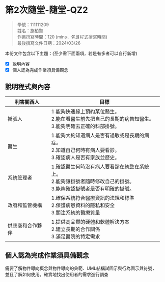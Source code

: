 # 第2次隨堂-隨堂-QZ2
>
>學號：111111209
><br />
>姓名：施柏賢
><br />
>作業撰寫時間：120 (mins，包含程式撰寫時間)
><br />
>最後撰寫文件日期：2024/03/26
>

本份文件包含以下主題：(至少需下面兩項，若是有多者可以自行新增)
- [x] 說明內容
- [x] 個人認為完成作業須具備觀念

## 說明程式與內容
|  利害關西人   | 目標  |
|  ----  | ----  |
| 掛號人  | 1.能夠快速線上預約某位醫生。 <br/> 2.能在看醫生前先把自己的長期的病告知醫生。 <br/> 3.能夠明確去正確的科部掛號。|
| 醫生  | 1.能夠大約知道病人是否有過敏或是長期的病症。 <br/> 2.知道自己何時有病人要看診。 <br/> 3.確認病人是否有家族並歷史。|
| 系統管理者  | 1.確認醫生何時沒有病人要看診在統整在系統上。 <br/> 2.能夠讓掛號者隨時修改自己的掛號。 <br/> 3.能夠確認掛號者是否有明確的掛號。|
| 政府和監管機構|1.確保系統符合醫療資訊的法規和標準<br/>2.保護病患資料的隱私和安全<br/>3.關注系統的醫療質量
|供應商和合作夥伴|1.提供高品質的硬體和軟體解決方案<br/>2.建立長期的合作關係<br/>3.滿足醫院的特定需求


## 個人認為完成作業須具備觀念
需要了解物件導向概念與物件導向的典範、UML結構試圖示與行為圖示與符號，並且了解如何使用。確實地找出使用者的需求進行調查